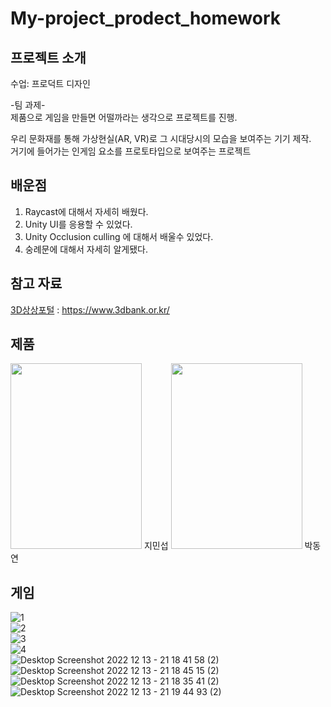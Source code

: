 # My-project_prodect_homework
## 프로젝트 소개
수업: 프로덕트 디자인  
  
-팀 과제-  
제품으로 게임을 만들면 어떨까라는 생각으로 프로젝트를 진행.  
  
우리 문화재를 통해 가상현실(AR, VR)로 그 시대당시의 모습을 보여주는 기기 제작.  
거기에 들어가는 인게임 요소를 프로토타입으로 보여주는 프로젝트  

## 배운점
1. Raycast에 대해서 자세히 배웠다.  
2. Unity UI를 응용할 수 있었다.
3. Unity Occlusion culling 에 대해서 배울수 있었다.
4. 숭례문에 대해서 자세히 알게됐다.

## 참고 자료
[3D상상포털](https://www.3dbank.or.kr/) : https://www.3dbank.or.kr/
  
## 제품
<img src="https://user-images.githubusercontent.com/87477736/207403610-c8cc637f-0b75-4806-b843-6a571d260af1.png" width="210" height="297"/> 지민섭
<img src="https://user-images.githubusercontent.com/87477736/207313457-ea631e28-4472-4ae7-9f58-d8c521fb5143.png" width="210" height="297"/> 박동연
  
## 게임
![1](https://user-images.githubusercontent.com/87477736/207320403-c4db97ea-2400-4b73-ae14-b97baad87cf2.PNG)  
![2](https://user-images.githubusercontent.com/87477736/207320411-32dd29ce-3cf8-41f5-84ae-3ebfd9afb09a.PNG)  
![3](https://user-images.githubusercontent.com/87477736/207320415-e65cd67c-8cee-4f58-8d17-1e76ae8edd52.PNG)  
![4](https://user-images.githubusercontent.com/87477736/207320420-cdd2981c-6b26-4fb8-b170-db52e6429143.PNG)  
![Desktop Screenshot 2022 12 13 - 21 18 41 58 (2)](https://user-images.githubusercontent.com/87477736/207321541-bbb344c8-c01f-4193-96d2-329462bb212b.png)  
![Desktop Screenshot 2022 12 13 - 21 18 45 15 (2)](https://user-images.githubusercontent.com/87477736/207321554-25abf988-f68e-4a38-9820-6bb880499d7e.png)  
![Desktop Screenshot 2022 12 13 - 21 18 35 41 (2)](https://user-images.githubusercontent.com/87477736/207321564-ea311924-47f3-4d59-83cc-d788e2ccedae.png)  
![Desktop Screenshot 2022 12 13 - 21 19 44 93 (2)](https://user-images.githubusercontent.com/87477736/207321786-af165e37-eebb-465e-9ded-35bb2e16ba09.png)  
